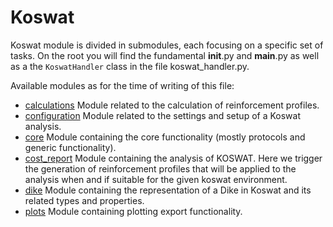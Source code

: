 # Koswat

Koswat module is divided in submodules, each focusing on a specific set of tasks. On the root you will find the fundamental __init__.py and __main__.py as well as a the `KoswatHandler` class in the file koswat_handler.py.

Available modules as for the time of writing of this file:

- [calculations](./calculations/README.md) Module related to the calculation of reinforcement profiles.
- [configuration](./configuration/README.md) Module related to the settings and setup of a Koswat analysis.
- [core](./core/README.md) Module containing the core functionality (mostly protocols and generic functionality).
- [cost_report](./cost_report/README.md) Module containing the analysis of KOSWAT. Here we trigger the generation of reinforcement profiles that will be applied to the analysis when and if suitable for the given koswat environment.
- [dike](./dike/README.md) Module containing the representation of a Dike in Koswat and its related types and properties.
- [plots](./plots/README.md) Module containing plotting export functionality.